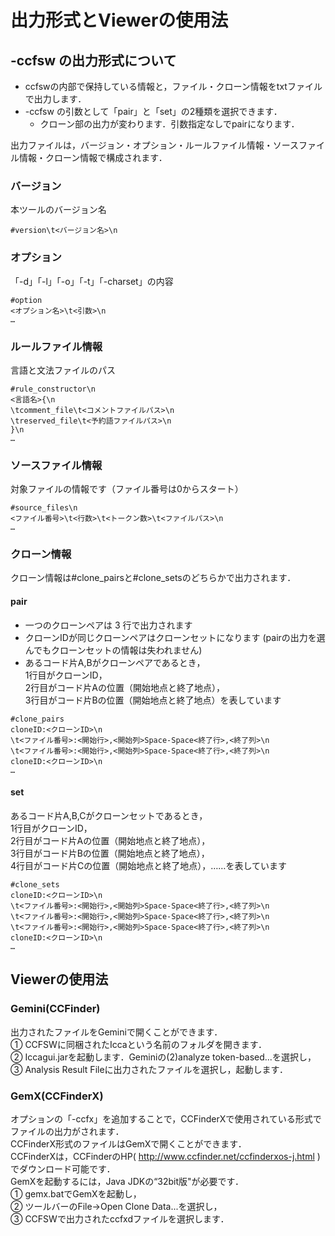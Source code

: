 # 出力形式とViewerの使用法

## -ccfsw の出力形式について

- ccfswの内部で保持している情報と，ファイル・クローン情報をtxtファイルで出力します．
- -ccfsw の引数として「pair」と「set」の2種類を選択できます．
  - クローン部の出力が変わります．引数指定なしでpairになります．

出力ファイルは，バージョン・オプション・ルールファイル情報・ソースファイル情報・クローン情報で構成されます．

### バージョン
本ツールのバージョン名
```
#version\t<バージョン名>\n 
```
### オプション　
「-d」「-l」「-o」「-t」「-charset」の内容

```
#option
<オプション名>\t<引数>\n
…
```
### ルールファイル情報
言語と文法ファイルのパス
```
#rule_constructor\n
<言語名>{\n
\tcomment_file\t<コメントファイルパス>\n
\treserved_file\t<予約語ファイルパス>\n
}\n
…
```
### ソースファイル情報
対象ファイルの情報です（ファイル番号は0からスタート）
```
#source_files\n
<ファイル番号>\t<行数>\t<トークン数>\t<ファイルパス>\n
…
```
### クローン情報
クローン情報は#clone_pairsと#clone_setsのどちらかで出力されます．
#### pair
- 一つのクローンペアは 3 行で出力されます
- クローンIDが同じクローンペアはクローンセットになります
(pairの出力を選んでもクローンセットの情報は失われません)
- あるコード片A,Bがクローンペアであるとき，  
1行目がクローンID，  
2行目がコード片Aの位置（開始地点と終了地点），  
3行目がコード片Bの位置（開始地点と終了地点）を表しています  

```
#clone_pairs
cloneID:<クローンID>\n
\t<ファイル番号>:<開始行>,<開始列>Space-Space<終了行>,<終了列>\n
\t<ファイル番号>:<開始行>,<開始列>Space-Space<終了行>,<終了列>\n
cloneID:<クローンID>\n
…
```
#### set
あるコード片A,B,Cがクローンセットであるとき，  
1行目がクローンID，  
2行目がコード片Aの位置（開始地点と終了地点），  
3行目がコード片Bの位置（開始地点と終了地点），  
4行目がコード片Cの位置（開始地点と終了地点），……を表しています

```
#clone_sets
cloneID:<クローンID>\n
\t<ファイル番号>:<開始行>,<開始列>Space-Space<終了行>,<終了列>\n
\t<ファイル番号>:<開始行>,<開始列>Space-Space<終了行>,<終了列>\n
\t<ファイル番号>:<開始行>,<開始列>Space-Space<終了行>,<終了列>\n
cloneID:<クローンID>\n
…
```

## Viewerの使用法
### Gemini(CCFinder)
出力されたファイルをGeminiで開くことができます．  
①  CCFSWに同梱されたIccaという名前のフォルダを開きます．  
②  Iccagui.jarを起動します．Geminiの(2)analyze token-based...を選択し，  
③  Analysis Result Fileに出力されたファイルを選択し，起動します．  

### GemX(CCFinderX)
オプションの「-ccfx」を追加することで，CCFinderXで使用されている形式でファイルの出力がされます．  
CCFinderX形式のファイルはGemXで開くことができます．  
CCFinderXは，CCFinderのHP( http://www.ccfinder.net/ccfinderxos-j.html )でダウンロード可能です．  
GemXを起動するには，Java JDKの“32bit版"が必要です．  
① gemx.batでGemXを起動し，  
② ツールバーのFile→Open Clone Data...を選択し，  
③ CCFSWで出力されたccfxdファイルを選択します．  
